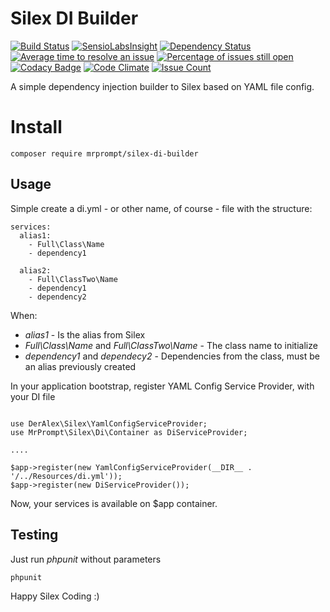 # Silex DI Builder 
[![Build Status](https://travis-ci.org/mrprompt/silex-di-builder.png)](https://travis-ci.org/mrprompt/silex-di-builder) 
[![SensioLabsInsight](https://insight.sensiolabs.com/projects/7b8ed0fc-2f5a-4e6f-84fd-030430a3482e/mini.png)](https://insight.sensiolabs.com/projects/7b8ed0fc-2f5a-4e6f-84fd-030430a3482e)
[![Dependency Status](https://www.versioneye.com/user/projects/55ddde652383e9002500006d/badge.svg?style=flat)](https://www.versioneye.com/user/projects/55ddde652383e9002500006d)
[![Average time to resolve an issue](http://isitmaintained.com/badge/resolution/mrprompt/Silex-di-builder.svg)](http://isitmaintained.com/project/mrprompt/Silex-di-builder "Average time to resolve an issue")
[![Percentage of issues still open](http://isitmaintained.com/badge/open/mrprompt/Silex-di-builder.svg)](http://isitmaintained.com/project/mrprompt/Silex-di-builder "Percentage of issues still open")
[![Codacy Badge](https://api.codacy.com/project/badge/grade/430370f1ef0a45d78cb019d125ff95a7)](https://www.codacy.com/app/mrprompt/silex-di-builder)
[![Code Climate](https://codeclimate.com/github/mrprompt/silex-di-builder/badges/gpa.svg)](https://codeclimate.com/github/mrprompt/silex-di-builder)
[![Issue Count](https://codeclimate.com/github/mrprompt/silex-di-builder/badges/issue_count.svg)](https://codeclimate.com/github/mrprompt/silex-di-builder)

A simple dependency injection builder to Silex based on YAML file config.

# Install

```
composer require mrprompt/silex-di-builder
```

## Usage
Simple create a di.yml - or other name, of course - file with the structure:


```
services:
  alias1:
    - Full\Class\Name
    - dependency1

  alias2:
    - Full\ClassTwo\Name
    - dependency1
    - dependency2

```

When:

- *alias1* - Is the alias from Silex
- *Full\Class\Name* and *Full\ClassTwo\Name* - The class name to initialize
- *dependency1* and *dependecy2* - Dependencies from the class, must be an alias previously created

In your application bootstrap, register YAML Config Service Provider, with your DI file

```

use DerAlex\Silex\YamlConfigServiceProvider;
use MrPrompt\Silex\Di\Container as DiServiceProvider;

....

$app->register(new YamlConfigServiceProvider(__DIR__ . '/../Resources/di.yml'));
$app->register(new DiServiceProvider());

```

Now, your services is available on $app container.


## Testing

Just run *phpunit* without parameters

```
phpunit
```

Happy Silex Coding :)
